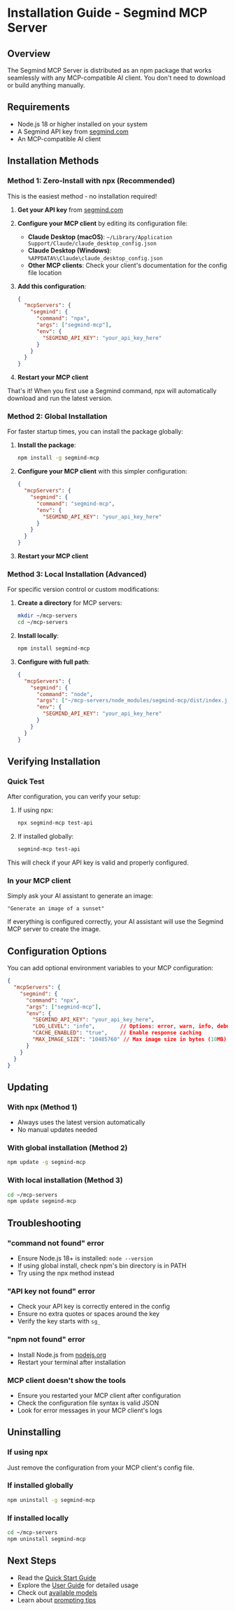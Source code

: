 # Installation Guide - Segmind MCP Server

## Overview

The Segmind MCP Server is distributed as an npm package that works seamlessly with any MCP-compatible AI client. You don't need to download or build anything manually.

## Requirements

- Node.js 18 or higher installed on your system
- A Segmind API key from [segmind.com](https://segmind.com)
- An MCP-compatible AI client

## Installation Methods

### Method 1: Zero-Install with npx (Recommended)

This is the easiest method - no installation required!

1. **Get your API key** from [segmind.com](https://segmind.com)

2. **Configure your MCP client** by editing its configuration file:
   - **Claude Desktop (macOS)**: `~/Library/Application Support/Claude/claude_desktop_config.json`
   - **Claude Desktop (Windows)**: `%APPDATA%\Claude\claude_desktop_config.json`
   - **Other MCP clients**: Check your client's documentation for the config file location

3. **Add this configuration**:
   ```json
   {
     "mcpServers": {
       "segmind": {
         "command": "npx",
         "args": ["segmind-mcp"],
         "env": {
           "SEGMIND_API_KEY": "your_api_key_here"
         }
       }
     }
   }
   ```

4. **Restart your MCP client**

That's it! When you first use a Segmind command, npx will automatically download and run the latest version.

### Method 2: Global Installation

For faster startup times, you can install the package globally:

1. **Install the package**:
   ```bash
   npm install -g segmind-mcp
   ```

2. **Configure your MCP client** with this simpler configuration:
   ```json
   {
     "mcpServers": {
       "segmind": {
         "command": "segmind-mcp",
         "env": {
           "SEGMIND_API_KEY": "your_api_key_here"
         }
       }
     }
   }
   ```

3. **Restart your MCP client**

### Method 3: Local Installation (Advanced)

For specific version control or custom modifications:

1. **Create a directory** for MCP servers:
   ```bash
   mkdir ~/mcp-servers
   cd ~/mcp-servers
   ```

2. **Install locally**:
   ```bash
   npm install segmind-mcp
   ```

3. **Configure with full path**:
   ```json
   {
     "mcpServers": {
       "segmind": {
         "command": "node",
         "args": ["~/mcp-servers/node_modules/segmind-mcp/dist/index.js"],
         "env": {
           "SEGMIND_API_KEY": "your_api_key_here"
         }
       }
     }
   }
   ```

## Verifying Installation

### Quick Test

After configuration, you can verify your setup:

1. If using npx:
   ```bash
   npx segmind-mcp test-api
   ```

2. If installed globally:
   ```bash
   segmind-mcp test-api
   ```

This will check if your API key is valid and properly configured.

### In your MCP client

Simply ask your AI assistant to generate an image:
```
"Generate an image of a sunset"
```

If everything is configured correctly, your AI assistant will use the Segmind MCP server to create the image.

## Configuration Options

You can add optional environment variables to your MCP configuration:

```json
{
  "mcpServers": {
    "segmind": {
      "command": "npx",
      "args": ["segmind-mcp"],
      "env": {
        "SEGMIND_API_KEY": "your_api_key_here",
        "LOG_LEVEL": "info",        // Options: error, warn, info, debug
        "CACHE_ENABLED": "true",    // Enable response caching
        "MAX_IMAGE_SIZE": "10485760" // Max image size in bytes (10MB)
      }
    }
  }
}
```

## Updating

### With npx (Method 1)
- Always uses the latest version automatically
- No manual updates needed

### With global installation (Method 2)
```bash
npm update -g segmind-mcp
```

### With local installation (Method 3)
```bash
cd ~/mcp-servers
npm update segmind-mcp
```

## Troubleshooting

### "command not found" error
- Ensure Node.js 18+ is installed: `node --version`
- If using global install, check npm's bin directory is in PATH
- Try using the npx method instead

### "API key not found" error
- Check your API key is correctly entered in the config
- Ensure no extra quotes or spaces around the key
- Verify the key starts with `sg_`

### "npm not found" error
- Install Node.js from [nodejs.org](https://nodejs.org)
- Restart your terminal after installation

### MCP client doesn't show the tools
- Ensure you restarted your MCP client after configuration
- Check the configuration file syntax is valid JSON
- Look for error messages in your MCP client's logs

## Uninstalling

### If using npx
Just remove the configuration from your MCP client's config file.

### If installed globally
```bash
npm uninstall -g segmind-mcp
```

### If installed locally
```bash
cd ~/mcp-servers
npm uninstall segmind-mcp
```

## Next Steps

- Read the [Quick Start Guide](QUICKSTART.md)
- Explore the [User Guide](USER_GUIDE.md) for detailed usage
- Check out [available models](MODELS.md)
- Learn about [prompting tips](USER_GUIDE.md#prompt-examples)